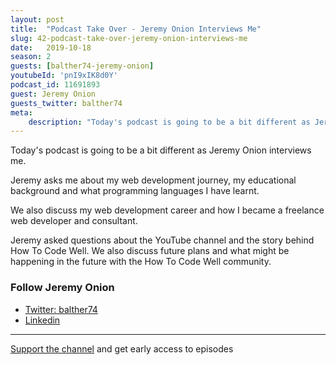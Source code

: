 ```yaml
---
layout: post
title:  "Podcast Take Over - Jeremy Onion Interviews Me"
slug: 42-podcast-take-over-jeremy-onion-interviews-me
date:   2019-10-18
season: 2
guests: [balther74-jeremy-onion]
youtubeId: 'pnI9xIK8d0Y'
podcast_id: 11691893
guest: Jeremy Onion
guests_twitter: balther74
meta:
    description: "Today's podcast is going to be a bit different as Jeremy Onion interviews me."
---
```

Today's podcast is going to be a bit different as Jeremy Onion interviews me.

Jeremy asks me about my web development journey, my educational background and what programming languages I have learnt.

We also discuss my web development career and how I became a freelance web developer and consultant.

Jeremy asked questions about the YouTube channel and the story behind How To Code Well.  We also discuss future plans and what might be happening in the future with the How To Code Well community.

### Follow Jeremy Onion
- [Twitter: balther74](https://twitter.com/balther74)
- [Linkedin](https://www.linkedin.com/in/balther74/)

-------------------------------

[Support the channel](https://www.patreon.com/howToCodeWell) and get early access to episodes
